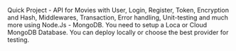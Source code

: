 Quick Project - API for Movies with User, Login, Register, Token, Encryption and Hash, Middlewares, Transaction, Error handling, Unit-testing and much more using Node.Js - MongoDB. You need to setup a Loca or Cloud MongoDB Database. You can deploy locally or choose the best provider for testing.
